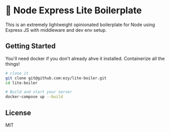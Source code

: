 🔩 Node Express Lite Boilerplate
==================================

This is an extremely lightweight opinionated boilerplate for Node using Express JS with middleware and dev env setup.

Getting Started
---------------

You'll need docker if you don't already ahve it installed. Containerize all the things!

```sh
# clone it
git clone git@github.com:ezy/lite-boiler.git
cd lite-boiler

# Build and start your server
docker-compose up --build

```

License
-------

MIT
